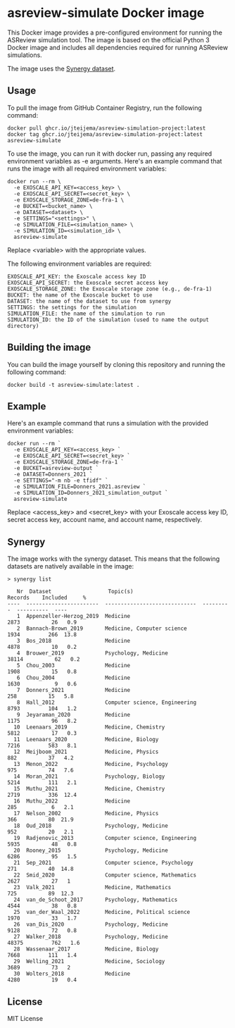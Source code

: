 # asreview-simulate Docker image

This Docker image provides a pre-configured environment for running the ASReview simulation tool. The image is based on the official Python 3 Docker image and includes all dependencies required for running ASReview simulations.

The image uses the [Synergy dataset](https://github.com/asreview/synergy-dataset-py).

## Usage

To pull the image from GitHub Container Registry, run the following command:

```console
docker pull ghcr.io/jteijema/asreview-simulation-project:latest
docker tag ghcr.io/jteijema/asreview-simulation-project:latest asreview-simulate
```

To use the image, you can run it with docker run, passing any required environment variables as -e arguments. Here's an example command that runs the image with all required environment variables:

```console
docker run --rm \
  -e EXOSCALE_API_KEY=<access_key> \
  -e EXOSCALE_API_SECRET=<secret_key> \
  -e EXOSCALE_STORAGE_ZONE=de-fra-1 \
  -e BUCKET=<bucket_name> \
  -e DATASET=<dataset> \
  -e SETTINGS="<settings>" \
  -e SIMULATION_FILE=<simulation_name> \
  -e SIMULATION_ID=<simulation_id> \
  asreview-simulate
```

Replace \<variable> with the appropriate values.

The following environment variables are required:

    EXOSCALE_API_KEY: the Exoscale access key ID
    EXOSCALE_API_SECRET: the Exoscale secret access key
    EXOSCALE_STORAGE_ZONE: the Exoscale storage zone (e.g., de-fra-1)
    BUCKET: the name of the Exoscale bucket to use
    DATASET: the name of the dataset to use from synergy
    SETTINGS: the settings for the simulation
    SIMULATION_FILE: the name of the simulation to run
    SIMULATION_ID: the ID of the simulation (used to name the output directory)

## Building the image
You can build the image yourself by cloning this repository and running the following command:

```console
docker build -t asreview-simulate:latest .
```

## Example

Here's an example command that runs a simulation with the provided environment variables:

```console
docker run --rm `
  -e EXOSCALE_API_KEY=<access_key> `
  -e EXOSCALE_API_SECRET=<secret_key> `
  -e EXOSCALE_STORAGE_ZONE=de-fra-1 `
  -e BUCKET=asreview-output `
  -e DATASET=Donners_2021 `
  -e SETTINGS="-m nb -e tfidf" `
  -e SIMULATION_FILE=Donners_2021.asreview `
  -e SIMULATION_ID=Donners_2021_simulation_output `
  asreview-simulate
```

Replace <access_key> and <secret_key> with your Exoscale access key ID, secret access key, account name, and account name, respectively.

## Synergy
The image works with the synergy dataset. This means that the following datasets are natively available in the image:

```console
> synergy list

   Nr  Dataset                  Topic(s)                         Records    Included     %
----  -----------------------  -----------------------------  ---------  ----------  ----
   1  Appenzeller-Herzog_2019  Medicine                            2873          26   0.9
   2  Bannach-Brown_2019       Medicine, Computer science          1934         266  13.8
   3  Bos_2018                 Medicine                            4878          10   0.2
   4  Brouwer_2019             Psychology, Medicine               38114          62   0.2
   5  Chou_2003                Medicine                            1908          15   0.8
   6  Chou_2004                Medicine                            1630           9   0.6
   7  Donners_2021             Medicine                             258          15   5.8
   8  Hall_2012                Computer science, Engineering       8793         104   1.2
   9  Jeyaraman_2020           Medicine                            1175          96   8.2
  10  Leenaars_2019            Medicine, Chemistry                 5812          17   0.3
  11  Leenaars_2020            Medicine, Biology                   7216         583   8.1
  12  Meijboom_2021            Medicine, Physics                    882          37   4.2
  13  Menon_2022               Medicine, Psychology                 975          74   7.6
  14  Moran_2021               Psychology, Biology                 5214         111   2.1
  15  Muthu_2021               Medicine, Chemistry                 2719         336  12.4
  16  Muthu_2022               Medicine                             285           6   2.1
  17  Nelson_2002              Medicine, Physics                    366          80  21.9
  18  Oud_2018                 Psychology, Medicine                 952          20   2.1
  19  Radjenovic_2013          Computer science, Engineering       5935          48   0.8
  20  Rooney_2015              Psychology, Medicine                6286          95   1.5
  21  Sep_2021                 Computer science, Psychology         271          40  14.8
  22  Smid_2020                Computer science, Mathematics       2627          27   1
  23  Valk_2021                Medicine, Mathematics                725          89  12.3
  24  van_de_Schoot_2017       Psychology, Mathematics             4544          38   0.8
  25  van_der_Waal_2022        Medicine, Political science         1970          33   1.7
  26  van_Dis_2020             Psychology, Medicine                9128          72   0.8
  27  Walker_2018              Psychology, Medicine               48375         762   1.6
  28  Wassenaar_2017           Medicine, Biology                   7668         111   1.4
  29  Welling_2021             Medicine, Sociology                 3689          73   2
  30  Wolters_2018             Medicine                            4280          19   0.4
```

## License
MIT License
